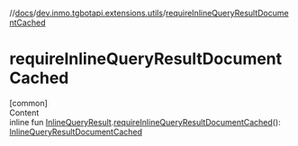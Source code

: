 //[docs](../../index.md)/[dev.inmo.tgbotapi.extensions.utils](index.md)/[requireInlineQueryResultDocumentCached](require-inline-query-result-document-cached.md)



# requireInlineQueryResultDocumentCached  
[common]  
Content  
inline fun [InlineQueryResult](../dev.inmo.tgbotapi.types.InlineQueries.InlineQueryResult.abstracts/-inline-query-result/index.md).[requireInlineQueryResultDocumentCached](require-inline-query-result-document-cached.md)(): [InlineQueryResultDocumentCached](../dev.inmo.tgbotapi.types.InlineQueries.InlineQueryResult.abstracts.results.document/-inline-query-result-document-cached/index.md)  




